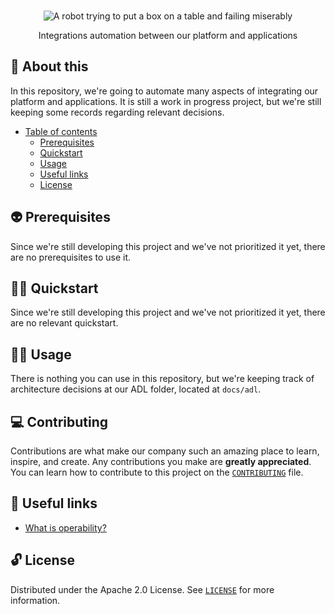 <p align="center">
  <br>
   <img src="https://media.giphy.com/media/qYTn6z4fjSqXK/source.gif" alt="A robot trying to put a box on a table and failing miserably" title="Operability header's GIF" />
  <br>
</p>
<p align="center">
Integrations automation between our platform and applications 
</p>

## 📖 About this

In this repository, we're going to automate many aspects of integrating our platform and applications. It is still a work in progress project, but we're still keeping some records regarding relevant decisions.

* [Table of contents](#)
  * [Prerequisites](#-prerequisites)
  * [Quickstart](#-quickstart)
  * [Usage](#-usage)
  * [Useful links](#-useful-links)
  * [License](#-license)

## 👽 Prerequisites

Since we're still developing this project and we've not prioritized it yet, there are no prerequisites to use it.

## 🧙‍♂️ Quickstart

Since we're still developing this project and we've not prioritized it yet, there are no relevant quickstart.

## 👩‍🔬 Usage

There is nothing you can use in this repository, but we're keeping track of architecture decisions at our ADL folder, located at `docs/adl`.

## 💻 Contributing

Contributions are what make our company such an amazing place to learn, inspire, and create. Any contributions you make are **greatly appreciated**. You can learn how to contribute to this project on the [`CONTRIBUTING`](CONTRIBUTING.md) file.

## 🔗 Useful links

* [What is operability?](https://www.codemotion.com/magazine/dev-hub/devops-engineer/software-operability-a-devops-cornerstone/)

## 🔓 License

Distributed under the Apache 2.0 License. See [`LICENSE`](LICENSE) for more information.
